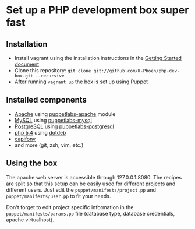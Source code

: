 # Set up a PHP development box super fast

## Installation

* Install vagrant using the installation instructions in the [Getting Started document](http://vagrantup.com/v1/docs/getting-started/index.html)
* Clone this repository: ```git clone git://github.com/K-Phoen/php-dev-box.git --recursive```
* After running ```vagrant up``` the box is set up using Puppet

## Installed components

* [Apache](http://httpd.apache.org/) using [puppetlabs-apache](https://github.com/puppetlabs/puppetlabs-apache) module
* [MySQL](http://dev.mysql.com/downloads/mysql/) using [puppetlabs-mysql](https://github.com/puppetlabs/puppetlabs-mysql)
* [PostgreSQL](http://www.postgresql.org/) using [puppetlabs-postgresql](https://github.com/puppetlabs/puppet-postgresql)
* [php 5.4](http://php.net) using [dotdeb](http://www.dotdeb.org)
* [capifony](http://capifony.org/)
* and more (git, zsh, vim, etc.)

## Using the box

The apache web server is accessible through 127.0.0.1:8080.
The recipes are split so that this setup can be easily used for different
projects and different users. Just edit the `puppet/manifests/project.pp`
and `puppet/manifests/user.pp` to fit your needs.

Don't forget to edit project specific information in the
`puppet/manifests/params.pp` file (database type, database credentials, apache
virtualhost).
